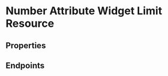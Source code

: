 # Number Attribute Widget Limit Resource

## Properties

<ResourceProperties :resource="'number_attribute_widget_limit'" :lang="'en'"/>

## Endpoints

[//]: <> (GET ENDPOINT)
<ResourceEndpoint :resource="'number_attribute_widget_limit'" :endpoint="'get'" :lang="'en'">

<template v-slot:responseJSON>

<<< @/docs/fixtures/api/number_attribute_widget_limit/response/json/get_id.json

</template>

<template v-slot:responseXML>

<<< @/docs/fixtures/api/number_attribute_widget_limit/response/xml/get_id.xml

</template>

</ResourceEndpoint>

[//]: <> (GETCOLLECTION ENDPOINT)
<ResourceEndpoint :resource="'number_attribute_widget_limit'" :endpoint="'getCollection'" :lang="'en'">

<template v-slot:responseJSON>

<<< @/docs/fixtures/api/number_attribute_widget_limit/response/json/get_page.json

</template>

<template v-slot:responseXML>

<<< @/docs/fixtures/api/number_attribute_widget_limit/response/xml/get_page.xml

</template>

</ResourceEndpoint>

[//]: <> (POST ENDPOINT)
<ResourceEndpoint :resource="'number_attribute_widget_limit'" :endpoint="'post'" :lang="'en'">

<template v-slot:request>

<<< @/docs/fixtures/api/number_attribute_widget_limit/request/post.json

</template>

<template v-slot:responseJSON>

<<< @/docs/fixtures/api/number_attribute_widget_limit/response/json/get_id.json

</template>

<template v-slot:responseXML>

<<< @/docs/fixtures/api/number_attribute_widget_limit/response/xml/get_id.xml

</template>

</ResourceEndpoint>

[//]: <> (PUT ENDPOINT)
<ResourceEndpoint :resource="'number_attribute_widget_limit'" :endpoint="'put'" :lang="'en'">

<template v-slot:request>

<<< @/docs/fixtures/api/number_attribute_widget_limit/request/put.json

</template>

<template v-slot:responseJSON>

<<< @/docs/fixtures/api/number_attribute_widget_limit/response/json/get_id.json

</template>

<template v-slot:responseXML>

<<< @/docs/fixtures/api/number_attribute_widget_limit/response/xml/get_id.xml

</template>

</ResourceEndpoint>

[//]: <> (DELETE ENDPOINT)
<ResourceEndpoint :resource="'number_attribute_widget_limit'" :endpoint="'delete'" :lang="'en'"/>

